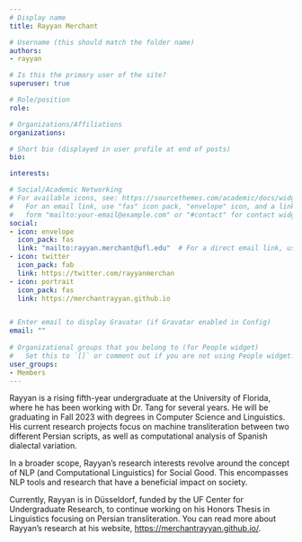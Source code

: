 ```yaml
---
# Display name
title: Rayyan Merchant

# Username (this should match the folder name)
authors:
- rayyan

# Is this the primary user of the site?
superuser: true

# Role/position
role: 

# Organizations/Affiliations
organizations:

# Short bio (displayed in user profile at end of posts)
bio: 

interests:

# Social/Academic Networking
# For available icons, see: https://sourcethemes.com/academic/docs/widgets/#icons
#   For an email link, use "fas" icon pack, "envelope" icon, and a link in the
#   form "mailto:your-email@example.com" or "#contact" for contact widget.
social:
- icon: envelope
  icon_pack: fas
  link: "mailto:rayyan.merchant@ufl.edu"  # For a direct email link, use "mailto:test@example.org".
- icon: twitter
  icon_pack: fab
  link: https://twitter.com/rayyanmerchan
- icon: portrait
  icon_pack: fas
  link: https://merchantrayyan.github.io


# Enter email to display Gravatar (if Gravatar enabled in Config)
email: ""
  
# Organizational groups that you belong to (for People widget)
#   Set this to `[]` or comment out if you are not using People widget.  
user_groups:
- Members
---
```

Rayyan is a rising fifth-year undergraduate at the University of Florida, where he has been working with Dr. Tang for several years. He will be graduating in Fall 2023 with degrees in Computer Science and Linguistics. His current research projects focus on machine transliteration between two different Persian scripts, as well as computational analysis of Spanish dialectal variation.

In a broader scope, Rayyan’s research interests revolve around the concept of NLP (and Computational Linguistics) for Social Good. This encompasses NLP tools and research that have a beneficial impact on society. 

Currently, Rayyan is in Düsseldorf, funded by the UF Center for Undergraduate Research, to continue working on his Honors Thesis in Linguistics focusing on Persian transliteration. You can read more about Rayyan’s research at his website, https://merchantrayyan.github.io/.